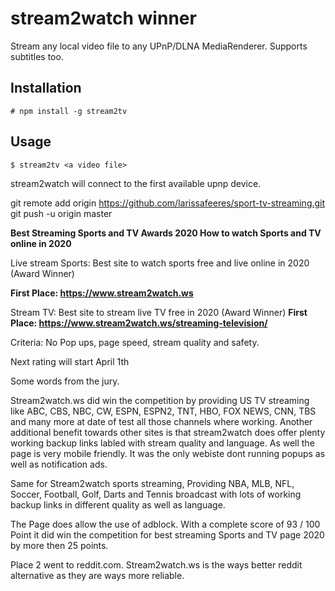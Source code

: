 # stream2watch winner
Stream any local video file to any UPnP/DLNA MediaRenderer. Supports subtitles too.

## Installation
```
# npm install -g stream2tv
```
## Usage
```
$ stream2tv <a video file>
```
stream2watch will connect to the first available upnp device.

git remote add origin https://github.com/larissafeeres/sport-tv-streaming.git
git push -u origin master

**Best Streaming Sports and TV Awards 2020 How to watch Sports and TV online in 2020**

Live stream Sports: Best site to watch sports free and live online in 2020 (Award Winner) 

**First Place: https://www.stream2watch.ws**

Stream TV: Best site to stream live TV free in 2020 (Award Winner) 
**First Place: https://www.stream2watch.ws/streaming-television/**

Criteria: No Pop ups, page speed, stream quality and safety.

Next rating will start April 1th


Some words from the jury.

Stream2watch.ws did win the competition by providing US TV streaming like ABC, CBS, NBC, CW, ESPN, ESPN2, TNT, HBO, FOX NEWS, CNN, TBS and many more at date of test all those channels where working. Another additional benefit towards other sites is that stream2watch does offer plenty working backup links labled with stream quality and language. As well the page is very mobile friendly. It was the only webiste dont running popups as well as notification ads. 

Same for Stream2watch sports streaming, Providing NBA, MLB, NFL, Soccer, Football, Golf, Darts and Tennis broadcast with lots of working backup links in different quality as well as language.

The Page does allow the use of adblock. With a complete score of 93 / 100 Point it did win the competition for best streaming Sports and TV page 2020 by more then 25 points.

Place 2 went to reddit.com. Stream2watch.ws is the ways better reddit alternative as they are ways more reliable.

